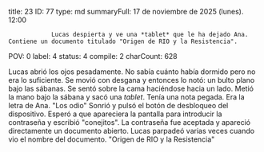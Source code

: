 title:          23
ID:             77
type:           md
summaryFull:    17 de noviembre de 2025 (lunes). 12:00
                
                Lucas despierta y ve una *tablet* que le ha dejado Ana. Contiene un documento titulado "Origen de RIO y la Resistencia".
POV:            0
label:          4
status:         4
compile:        2
charCount:      628


Lucas abrió los ojos pesadamente. No sabía cuánto había dormido pero no era lo suficiente.
Se movió con desgana y entonces lo notó: un bulto plano bajo las sábanas. Se sentó sobre la cama haciéndose hacia un lado. Metió la mano bajo la sábana y sacó una *tablet*.
Tenía una nota pegada. Era la letra de Ana.
"Los odio"
Sonrió y pulsó el botón de desbloqueo del dispositivo. Esperó a que apareciera  la pantalla para introducir la contraseña y escribió "conejitos".
La contraseña fue aceptada y apareció directamente un documento abierto. Lucas parpadeó varias veces cuando vio el nombre del documento.
"Origen de RIO y la Resistencia"